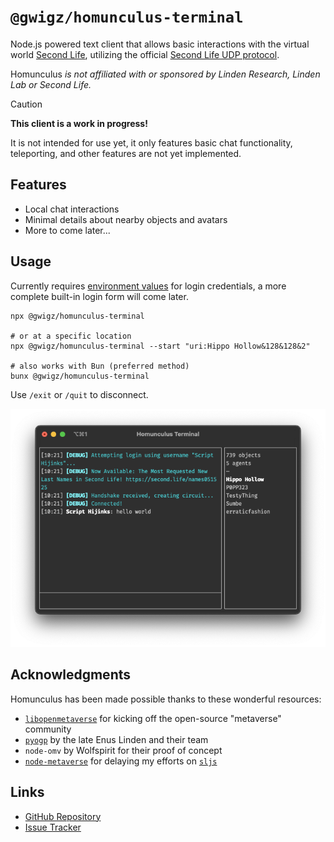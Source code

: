 # `@gwigz/homunculus-terminal`

Node.js powered text client that allows basic interactions with the virtual world
[Second Life](https://www.secondlife.com), utilizing the official
[Second Life UDP protocol](http://wiki.secondlife.com/wiki/Protocol).

Homunculus _is not affiliated with or sponsored by Linden Research, Linden Lab or
Second Life._

> [!CAUTION]
>
> **This client is a work in progress!**
>
> It is not intended for use yet, it only features basic chat functionality, teleporting, and other features are not yet implemented.

## Features

- Local chat interactions
- Minimal details about nearby objects and avatars
- More to come later...

## Usage

Currently requires [environment values](https://github.com/gwigz/homunculus/blob/main/.env.example) for login credentials, a more complete built-in login form will come later.

```shell
npx @gwigz/homunculus-terminal

# or at a specific location
npx @gwigz/homunculus-terminal --start "uri:Hippo Hollow&128&128&2"

# also works with Bun (preferred method)
bunx @gwigz/homunculus-terminal
```

Use `/exit` or `/quit` to disconnect.

<div align="center">
  <img src="./terminal.png" />
</div>

## Acknowledgments

Homunculus has been made possible thanks to these wonderful resources:

- [`libopenmetaverse`](https://github.com/openmetaversefoundation/libopenmetaverse) for kicking off the open-source "metaverse" community
- [`pyogp`](http://wiki.secondlife.com/wiki/PyOGP) by the late Enus Linden and their team
- `node-omv` by Wolfspirit for their proof of concept
- [`node-metaverse`](https://github.com/CasperTech/node-metaverse) for delaying my efforts on [`sljs`](https://github.com/gwigz/sljs-archive)

## Links

- [GitHub Repository](https://github.com/gwigz/homunculus)
- [Issue Tracker](https://github.com/gwigz/homunculus/issues)
